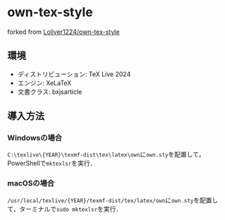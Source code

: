 # own-tex-style

forked from [Loliver1224/own-tex-style](https://github.com/Loliver1224/own-tex-style)

## 環境

- ディストリビューション: TeX Live 2024
- エンジン: XeLaTeX
- 文書クラス: bxjsarticle

## 導入方法
### Windowsの場合
`C:\texlive\{YEAR}\texmf-dist\tex\latex\own`に`own.sty`を配置して，PowerShellで`mktexlsr`を実行．

### macOSの場合
`/usr/local/texlive/{YEAR}/texmf-dist/tex/latex/own`に`own.sty`を配置して，ターミナルで`sudo mktexlsr`を実行．
